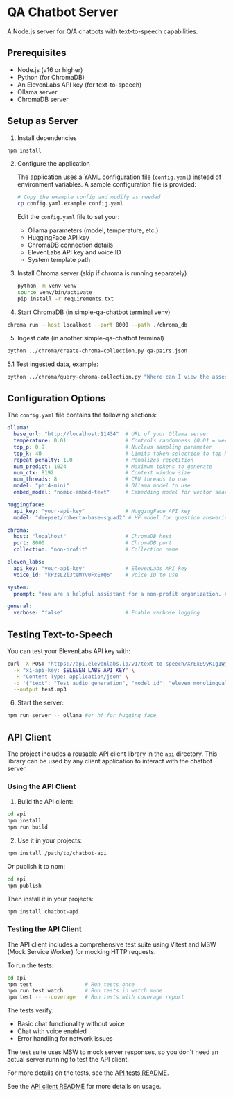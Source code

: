 # QA Chatbot Server

A Node.js server for Q/A chatbots with text-to-speech capabilities.

## Prerequisites

- Node.js (v16 or higher)
- Python (for ChromaDB)
- An ElevenLabs API key (for text-to-speech)
- Ollama server
- ChromaDB server

## Setup as Server

1. Install dependencies
```bash
npm install
```

2. Configure the application
   
   The application uses a YAML configuration file (`config.yaml`) instead of environment variables. A sample configuration file is provided:
   
   ```bash
   # Copy the example config and modify as needed
   cp config.yaml.example config.yaml
   ```
   
   Edit the `config.yaml` file to set your:
   - Ollama parameters (model, temperature, etc.)
   - HuggingFace API key
   - ChromaDB connection details
   - ElevenLabs API key and voice ID
   - System template path

3. Install Chroma server (skip if chroma is running separately)
   ```bash
   python -m venv venv 
   source venv/bin/activate
   pip install -r requirements.txt
   ```

4. Start ChromaDB (in simple-qa-chatbot terminal venv)
```bash
chroma run --host localhost --port 8000 --path ./chroma_db
```

5. Ingest data (in another simple-qa-chatbot terminal)
```bash
python ../chroma/create-chroma-collection.py qa-pairs.json
```
5.1 Test ingested data, example:
```bash
python ../chroma/query-chroma-collection.py "Where can I view the assessment roll for my property taxes?"
```

## Configuration Options

The `config.yaml` file contains the following sections:

```yaml
ollama:
  base_url: "http://localhost:11434"  # URL of your Ollama server
  temperature: 0.01                   # Controls randomness (0.01 = very deterministic)
  top_p: 0.9                          # Nucleus sampling parameter
  top_k: 40                           # Limits token selection to top K options
  repeat_penalty: 1.0                 # Penalizes repetition
  num_predict: 1024                   # Maximum tokens to generate
  num_ctx: 8192                       # Context window size
  num_threads: 8                      # CPU threads to use
  model: "phi4-mini"                  # Ollama model to use
  embed_model: "nomic-embed-text"     # Embedding model for vector search

huggingface:
  api_key: "your-api-key"             # HuggingFace API key
  model: "deepset/roberta-base-squad2" # HF model for question answering

chroma:
  host: "localhost"                   # ChromaDB host
  port: 8000                          # ChromaDB port
  collection: "non-profit"            # Collection name

eleven_labs:
  api_key: "your-api-key"             # ElevenLabs API key
  voice_id: "kPzsL2i3teMYv0FxEYQ6"    # Voice ID to use

system:
  prompt: "You are a helpful assistant for a non-profit organization. ALWAYS use the information provided in the CONTEXT section to answer questions. If the exact answer is in the context, use it directly. Never say you don't have information if it's clearly provided in the context. If you're unsure, quote directly from the context."  # System prompt for the LLM

general:
  verbose: "false"                    # Enable verbose logging
```

## Testing Text-to-Speech
You can test your ElevenLabs API key with:
```bash
curl -X POST "https://api.elevenlabs.io/v1/text-to-speech/XrExE9yKIg1WjnnlVkGX" \
  -H "xi-api-key: $ELEVEN_LABS_API_KEY" \
  -H "Content-Type: application/json" \
  -d '{"text": "Test audio generation", "model_id": "eleven_monolingual_v1"}' \
  --output test.mp3
```

6. Start the server:
```bash
npm run server -- ollama #or hf for hugging face
```

## API Client

The project includes a reusable API client library in the `api` directory. This library can be used by any client application to interact with the chatbot server.

### Using the API Client

1. Build the API client:
```bash
cd api
npm install
npm run build
```

2. Use it in your projects:
```bash
npm install /path/to/chatbot-api
```

Or publish it to npm:
```bash
cd api
npm publish
```

Then install it in your projects:
```bash
npm install chatbot-api
```

### Testing the API Client

The API client includes a comprehensive test suite using Vitest and MSW (Mock Service Worker) for mocking HTTP requests.

To run the tests:

```bash
cd api
npm test                 # Run tests once
npm run test:watch       # Run tests in watch mode
npm test -- --coverage   # Run tests with coverage report
```

The tests verify:
- Basic chat functionality without voice
- Chat with voice enabled
- Error handling for network issues

The test suite uses MSW to mock server responses, so you don't need an actual server running to test the API client.

For more details on the tests, see the [API tests README](api/test/README.md).

See the [API client README](api/README.md) for more details on usage.